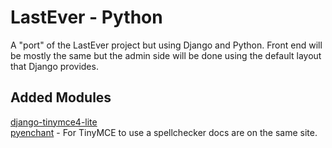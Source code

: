 # LastEver - Python

A "port" of the LastEver project but using Django and Python. Front end will be mostly the same but the admin side will be done using the default layout that Django provides.

## Added Modules
<a href="http://romanvm.github.io/django-tinymce4-lite/">django-tinymce4-lite</a><br />
<a href="http://romanvm.github.io/django-tinymce4-lite/">pyenchant</a> - For TinyMCE to use a spellchecker docs are on the same site.
